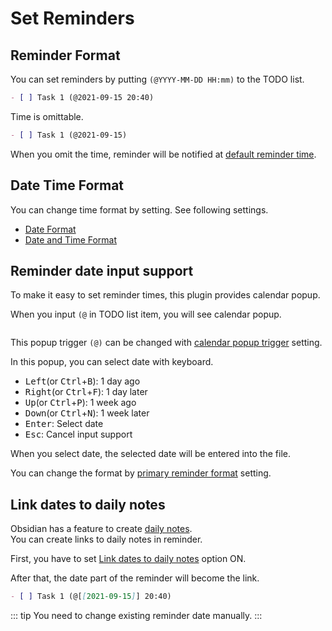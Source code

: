 # Set Reminders

## Reminder Format

You can set reminders by putting `(@YYYY-MM-DD HH:mm)` to the TODO list.

```markdown
- [ ] Task 1 (@2021-09-15 20:40)
```

Time is omittable.

```markdown
- [ ] Task 1 (@2021-09-15)
```

When you omit the time, reminder will be notified at [default reminder time](/setting/#reminder-time).

## Date Time Format

You can change time format by setting.
See following settings.

- [Date Format](/setting/#date-format)
- [Date and Time Format](/setting/#date-and-time-format)

## Reminder date input support

To make it easy to set reminder times, this plugin provides calendar popup.

When you input `(@` in TODO list item, you will see calendar popup.  

<img :src="$withBase('/images/reminder-input-support.png')" width="400px">

This popup trigger `(@)` can be changed with [calendar popup trigger](/setting/#calendar-popup-trigger) setting.

In this popup, you can select date with keyboard. 

- <kbd>Left</kbd>(or <kbd>Ctrl</kbd>+<kbd>B</kbd>): 1 day ago
- <kbd>Right</kbd>(or <kbd>Ctrl</kbd>+<kbd>F</kbd>): 1 day later
- <kbd>Up</kbd>(or <kbd>Ctrl</kbd>+<kbd>P</kbd>): 1 week ago
- <kbd>Down</kbd>(or <kbd>Ctrl</kbd>+<kbd>N</kbd>): 1 week later
- <kbd>Enter</kbd>: Select date
- <kbd>Esc</kbd>: Cancel input support

When you select date, the selected date will be entered into the file.

You can change the format by [primary reminder format](/setting/#primary-reminder-format) setting.

## Link dates to daily notes

Obsidian has a feature to create [daily notes](https://help.obsidian.md/Plugins/Daily+notes).  
You can create links to daily notes in reminder.

First, you have to set [Link dates to daily notes](/setting/#link-dates-to-daily-notes) option ON.

After that, the date part of the reminder will become the link.

```markdown
- [ ] Task 1 (@[[2021-09-15]] 20:40)
```

::: tip
You need to change existing reminder date manually.
:::
